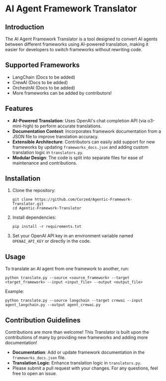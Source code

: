 # AI Agent Framework Translator

## Introduction
The AI Agent Framework Translator is a tool designed to convert AI agents between different frameworks using AI-powered translation, making it easier for developers to switch frameworks without rewriting code.

## Supported Frameworks
- LangChain (Docs to be added)
- CrewAI (Docs to be added)
- OrchestrAI (Docs to be added)
- More frameworks can be added by contributors!

## Features
- **AI-Powered Translation**: Uses OpenAI's chat completion API (via o3-mini-high) to perform accurate translations.
- **Documentation Context**: Incorporates framework documentation from a JSON file to improve translation accuracy.
- **Extensible Architecture**: Contributors can easily add support for new frameworks by updating `frameworks_docs.json` and adding custom translation logic in `translators.py`.
- **Modular Design**: The code is split into separate files for ease of maintenance and contributions.

## Installation
1. Clone the repository:
   ```
   git clone https://github.com/Corzed/Agentic-Framework-Translator.git
   cd Agentic-Framework-Translator
   ```
2. Install dependencies:
   ```
   pip install -r requirements.txt
   ```
3. Set your OpenAI API key in an environment variable named `OPENAI_API_KEY` or directly in the code.

## Usage
To translate an AI agent from one framework to another, run:
```
python translate.py --source <source_framework> --target <target_framework> --input <input_file> --output <output_file>
```
Example:
```
python translate.py --source langchain --target crewai --input agent_langchain.py --output agent_crewai.py
```

## Contribution Guidelines
Contributions are more than welcome!
This Translator is built upon the contributions of many by providing new frameworks and adding more documentation!
- **Documentation**: Add or update framework documentation in the `frameworks_docs.json` file.
- **Translation Logic**: Enhance translation logic in `translators.py`.
- Please submit a pull request with your changes. For any questions, feel free to open an issue.
